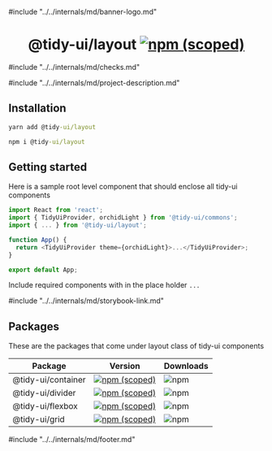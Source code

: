 #include "../../internals/md/banner-logo.md"

<h1 align="center">
  @tidy-ui/layout
  <a href="https://www.npmjs.com/package/@tidy-ui/layout">
    <img alt="npm (scoped)" src="https://img.shields.io/npm/v/@tidy-ui/layout" />
  </a>
</h1>
#include "../../internals/md/checks.md"

#include "../../internals/md/project-description.md"

## Installation

```cmd
yarn add @tidy-ui/layout
```

```cmd
npm i @tidy-ui/layout
```

## Getting started

Here is a sample root level component that should enclose all tidy-ui components

```typescript
import React from 'react';
import { TidyUiProvider, orchidLight } from '@tidy-ui/commons';
import { ... } from '@tidy-ui/layout';

function App() {
  return <TidyUiProvider theme={orchidLight}>...</TidyUiProvider>;
}

export default App;
```

Include required components with in the place holder `...`

#include "../../internals/md/storybook-link.md"

## Packages

These are the packages that come under layout class of tidy-ui components

<table>
  <thead>
    <tr><th>Package</th><th>Version</th><th>Downloads</th></tr>
  </thead>
  <tbody>
  <tr>
    <td>@tidy-ui/container</td>
    <td><a href="https://www.npmjs.com/package/@tidy-ui/container"><img alt="npm (scoped)" src="https://img.shields.io/npm/v/@tidy-ui/container"></a></td>
    <td><img alt="npm" src="https://img.shields.io/npm/dw/@tidy-ui/container"></td>
  </tr>
  <tr>
    <td>@tidy-ui/divider</td>
    <td><a href="https://www.npmjs.com/package/@tidy-ui/divider"><img alt="npm (scoped)" src="https://img.shields.io/npm/v/@tidy-ui/divider"></a></td>
    <td><img alt="npm" src="https://img.shields.io/npm/dw/@tidy-ui/divider"></td>
  </tr>
  <tr>
    <td>@tidy-ui/flexbox</td>
    <td><a href="https://www.npmjs.com/package/@tidy-ui/flexbox"><img alt="npm (scoped)" src="https://img.shields.io/npm/v/@tidy-ui/flexbox"></a></td>
    <td><img alt="npm" src="https://img.shields.io/npm/dw/@tidy-ui/flexbox"></td>
  </tr>
  <tr>
    <td>@tidy-ui/grid</td>
    <td><a href="https://www.npmjs.com/package/@tidy-ui/grid"><img alt="npm (scoped)" src="https://img.shields.io/npm/v/@tidy-ui/grid"></a></td>
    <td><img alt="npm" src="https://img.shields.io/npm/dw/@tidy-ui/grid"></td>
  </tr>
</table>

#include "../../internals/md/footer.md"
